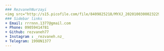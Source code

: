 ```yaml
---
### RezvanehNurzayi
<img src="http://s15.picofile.com/file/8409825218/MYXJ_20201003000232292_save.jpg"/>
### Sidebar links
+ Email: rrrnnn.1377@gmail.com
+ Phone: 09059414781
+ Github: rezvaneh77
+ Instagram : _rezvaneh.nz_
+ Telegram: 1998N1377
---
```


